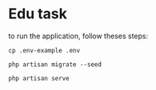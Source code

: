 # Edu task

to run the application, follow theses steps:

```
cp .env-example .env
```

```
php artisan migrate --seed
```

```
php artisan serve
```